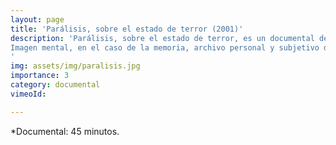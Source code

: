 ```yaml
---
layout: page
title: 'Parálisis, sobre el estado de terror (2001)' 
description: 'Parálisis, sobre el estado de terror, es un documental de creación sobre nuestros sistemas de archivación y registro. Sobre la función de la imagen en la construcción de nuestro pasado.
Imagen mental, en el caso de la memoria, archivo personal y subjetivo de una experiencia histórica única, que en la explosión de su relato genera aquello que llamamos ”el testimonio”.
'
img: assets/img/paralisis.jpg
importance: 3
category: documental
vimeoId: 

---
```




*Documental: 45 minutos.


